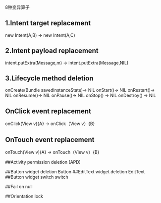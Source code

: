 8种变异算子
## 1.Intent target replacement

new Intent(A,B) -> new Intent(A,C)

## 2.Intent payload replacement

intent.putExtra(Message,m) -> intent.putExtra(Message,NIL)

## 3.Lifecycle method deletion
onCreate(Bundle savedInstanceState)-> NIL
onStart()-> NIL
onRestart()-> NIL
onResume()-> NIL
onPause()-> NIL
onStop() -> NIL
onDestroy() -> NIL

## OnClick event replacement 
onClick(View v){A} -> onClick（View v）{B}

## OnTouch event replacement 
onTouch(View v){A} -> onTouch（View v）{B}

##Activity permission deletion (APD)
<uses-permission andrroid:name="android.permission">

##Button widget deletion
Button
##EditText widget deletion
EditText
##Button widget switch
switch

##Fail on null 

##Orientation lock
